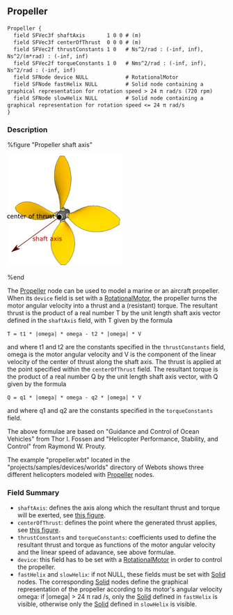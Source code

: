 ## Propeller

```
Propeller {
  field SFVec3f shaftAxis       1 0 0 # (m)
  field SFVec3f centerOfThrust  0 0 0 # (m)
  field SFVec2f thrustConstants 1 0   # Ns^2/rad : (-inf, inf), Ns^2/(m*rad) : (-inf, inf)
  field SFVec2f torqueConstants 1 0   # Nms^2/rad : (-inf, inf), Ns^2/rad : (-inf, inf)
  field SFNode device NULL            # RotationalMotor
  field SFNode fastHelix NULL         # Solid node containing a graphical representation for rotation speed > 24 π rad/s (720 rpm)
  field SFNode slowHelix NULL         # Solid node containing a graphical representation for rotation speed <= 24 π rad/s
}
```

### Description

%figure "Propeller shaft axis"

![propeller.png](images/propeller.png)

%end

The [Propeller](#propeller) node can be used to model a marine or an aircraft
propeller. When its `device` field is set with a
[RotationalMotor](rotationalmotor.md), the propeller turns the motor angular
velocity into a thrust and a (resistant) torque. The resultant thrust is the
product of a real number T by the unit length shaft axis vector defined in the
`shaftAxis` field, with T given by the formula

```
T = t1 * |omega| * omega - t2 * |omega| * V
```

and where t1 and t2 are the constants specified in the `thrustConstants` field,
omega is the motor angular velocity and V is the component of the linear
velocity of the center of thrust along the shaft axis. The thrust is applied at
the point specified within the `centerOfThrust` field.  The resultant torque is
the product of a real number Q by the unit length shaft axis vector, with Q
given by the formula

```
Q = q1 * |omega| * omega - q2 * |omega| * V
```

and where q1 and q2 are the constants specified in the `torqueConstants` field.

The above formulae are based on "Guidance and Control of Ocean Vehicles" from
Thor I. Fossen and "Helicopter Performance, Stability, and Control" from Raymond
W. Prouty.

The example "propeller.wbt" located in the "projects/samples/devices/worlds"
directory of Webots shows three different helicopters modeled with
[Propeller](#propeller) nodes.

### Field Summary

- `shaftAxis`: defines the axis along which the resultant thrust and torque will
be exerted, see [this figure](#propeller-shaft-axis).
- `centerOfThrust`: defines the point where the generated thrust applies, see
[this figure](#propeller-shaft-axis).
- `thrustConstants` and `torqueConstants`: coefficients used to define the
resultant thrust and torque as functions of the motor angular velocity and the
linear speed of adavance, see above formulae.
- `device`: this field has to be set with a [RotationalMotor](rotationalmotor.md)
in order to control the propeller.
- `fastHelix` and `slowHelix`: if not NULL, these fields must be set with
[Solid](solid.md) nodes. The corresponding [Solid](solid.md) nodes define the
graphical representation of the propeller according to its motor's angular
velocity omega: if |omega| > 24 π rad /s, only the [Solid](solid.md) defined in
`fastHelix` is visible, otherwise only the [Solid](solid.md) defined in
`slowHelix` is visible.

